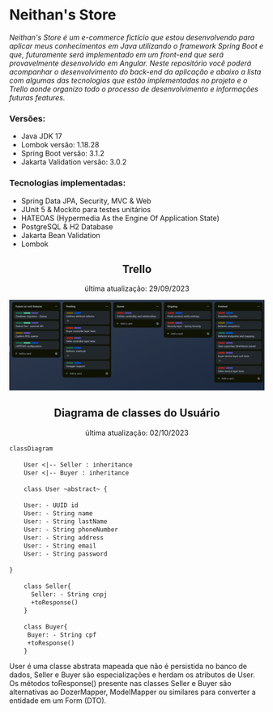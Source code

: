# Neithan's Store


<p><i>Neithan's Store é um e-commerce fictício que estou desenvolvendo para aplicar meus conhecimentos em Java utilizando o framework Spring Boot e que, futuramente será implementado em um front-end que será provavelmente desenvolvido em Angular. Neste repositório você poderá acompanhar o desenvolvimento do back-end da aplicação e abaixo a lista com algumas das tecnologias que estão implementadas no projeto e o Trello aonde organizo todo o processo de desenvolvimento e informações futuras features.</i></p>

### Versões:
- Java JDK 17
- Lombok versão: 1.18.28
- Spring Boot versão: 3.1.2
- Jakarta Validation versão: 3.0.2

### Tecnologias implementadas:
- Spring Data JPA, Security, MVC & Web
- JUnit 5 & Mockito para testes unitários
- HATEOAS (Hypermedia As the Engine Of Application State)
- PostgreSQL & H2 Database
- Jakarta Bean Validation
- Lombok

<h2 align="center">Trello</h2>
<p align="center">última atualização: 29/09/2023</p>
<p align="center">
  <img src="./assets/images/trello.png">
</p>

<h2 align="center">Diagrama de classes do Usuário</h2>
<p align="center">última atualização: 02/10/2023</p>

```mermaid
classDiagram

    User <|-- Seller : inheritance
    User <|-- Buyer : inheritance

    class User ~abstract~ {
    
    User: - UUID id
    User: - String name
    User: - String lastName
    User: - String phoneNumber
    User: - String address
    User: - String email
    User: - String password

}

    class Seller{
      Seller: - String cnpj
      +toResponse()
    }

    class Buyer{
     Buyer: - String cpf
     +toResponse()
    }
```
<p>
  User é uma classe abstrata mapeada que não é persistida no banco de dados, Seller e Buyer são especializações e herdam os atributos de User. Os métodos toResponse() presente nas classes Seller e Buyer são alternativas ao DozerMapper, ModelMapper ou similares para converter a entidade em um Form (DTO).
</p>
